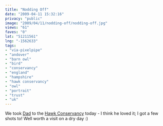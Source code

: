 ```yaml
---
title: "Nodding Off"
date: "2009-04-11 15:32:16"
privacy: "public"
image: "2009/04/11/nodding-off/nodding-off.jpg"
views: "61"
faves: "0"
lat: "51211561"
lng: "-1562633"
tags:
- "via-pixelpipe"
- "andover"
- "barn owl"
- "bird"
- "conservancy"
- "england"
- "hampshire"
- "hawk conservancy"
- "owl"
- "portrait"
- "trust"
- "uk"
---
```

We took <a href="http://www.flickr.com/iainprice">Dad</a> to the <a href="http://www.hawk-conservancy.org">Hawk Conservancy</a> today - I think he loved it; I got a few shots to! Well worth a visit on a dry day :)<a href="/photos/2009/04/11/nodding-off"></a>
